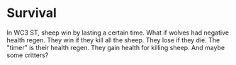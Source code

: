 # Survival

In WC3 ST, sheep win by lasting a certain time. What if wolves had negative
health regen. They win if they kill all the sheep. They lose if they die. The
"timer" is their health regen. They gain health for killing sheep. And maybe
some critters?

